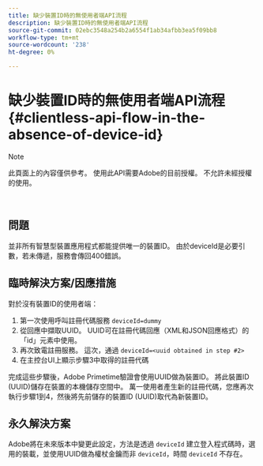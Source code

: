 ```yaml
---
title: 缺少裝置ID時的無使用者端API流程
description: 缺少裝置ID時的無使用者端API流程
source-git-commit: 02ebc3548a254b2a6554f1ab34afbb3ea5f09bb8
workflow-type: tm+mt
source-wordcount: '238'
ht-degree: 0%

---
```


# 缺少裝置ID時的無使用者端API流程 {#clientless-api-flow-in-the-absence-of-device-id}

>[!NOTE]
>
>此頁面上的內容僅供參考。 使用此API需要Adobe的目前授權。 不允許未經授權的使用。

</br>


## 問題

並非所有智慧型裝置應用程式都能提供唯一的裝置ID。  由於deviceId是必要引數，若未傳遞，服務會傳回400錯誤。


## 臨時解決方案/因應措施

對於沒有裝置ID的使用者端：

1. 第一次使用呼叫註冊代碼服務 `deviceId=dummy`
1. 從回應中擷取UUID。 UUID可在註冊代碼回應（XML和JSON回應格式）的「id」元素中使用。
1. 再次致電註冊服務。 這次，通過 `deviceId=<uuid obtained in step #2>`
1. 在主控台UI上顯示步驟3中取得的註冊代碼


完成這些步驟後，Adobe Primetime驗證會使用UUID做為裝置ID。 將此裝置ID (UUID)儲存在裝置的本機儲存空間中。 萬一使用者產生新的註冊代碼，您應再次執行步驟1到4，然後將先前儲存的裝置ID (UUID)取代為新裝置ID。



## 永久解決方案

Adobe將在未來版本中變更此設定，方法是透過 `deviceId` 建立登入程式碼時，選用的裝載，並使用UUID做為權杖金鑰而非 `deviceId`，時間 `deviceId` 不存在。

<!--
## Related Information

- [Clientless API Reference](/help/authentication/rest-api-reference.md)
-->
